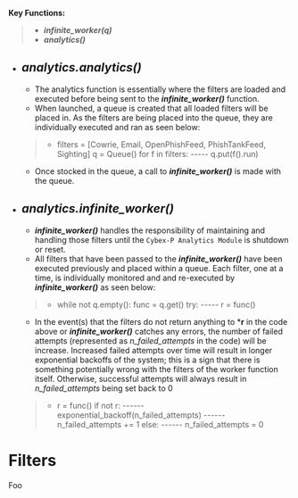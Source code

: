 ﻿**Key Functions:**
> - ***infinite_worker(q)***
> - ***analytics()***

-	***analytics.analytics()***
	-	
	-	The analytics function is essentially where the filters are loaded and executed before being sent to the ***infinite_worker()*** function. 
	-	When launched, a queue is created that all loaded filters will be placed in. As the filters are being placed into the queue, they are individually executed and ran as seen below:
	> -	filters = [Cowrie, Email, OpenPhishFeed, PhishTankFeed, Sighting]
	q = Queue()
	for f in filters:
	----- q.put(f().run)
	- Once stocked in the queue, a call to ***infinite_worker()*** is made with the queue.

-	***analytics.infinite_worker()***
	-	
	-	***infinite_worker()*** handles the responsibility of maintaining and handling those filters until the `Cybex-P Analytics Module` is shutdown or reset. 
	-	All filters that have been passed to the ***infinite_worker()*** have been executed previously and placed within a queue. Each filter, one at a time, is individually monitored and and re-executed by ***infinite_worker()*** as seen below:
	> -	while not q.empty():
	func = q.get()
	try:
	 *-----* r = func()
	 
	 - In the event(s) that the filters do not return anything to ***r** in the code above or  ***infinite_worker()*** catches any errors, the number of failed attempts (represented as *n_failed_attempts* in the code) will be increase. Increased failed attempts over time will result in longer exponential backoffs of the system; this is a sign that there is something potentially wrong with the filters of the worker function itself. Otherwise, successful attempts will always result in *n_failed_attempts* being set back to 0
	 > - r = func()
	 if not r:
	 ------ exponential_backoff(n_failed_attempts)
	 ------ n_failed_attempts += 1
	 else:
	 ------ n_failed_attempts = 0

# Filters
Foo